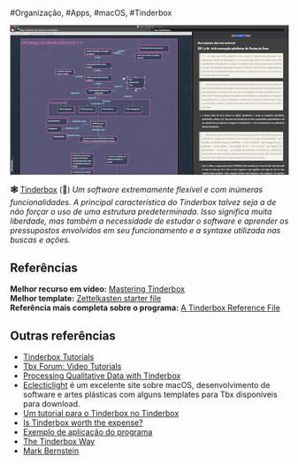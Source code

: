 #Organização, #Apps, #macOS, #Tinderbox  

  
![Tinderbox](./img/apps/__Tind.png)  
    
**🕸️** [Tinderbox](http://www.eastgate.com) () *Um software extremamente flexível e com inúmeras funcionalidades. A principal característica do Tinderbox talvez seja a de não forçar o uso de uma estrutura predeterminada. Isso significa muita liberdade, mas também a necessidade de estudar o software e aprender os pressupostos envolvidos em seu funcionamento e a syntaxe utilizada nas buscas e ações.*  
  
## Referências

**Melhor recurso em vídeo:** [Mastering Tinderbox](https://www.youtube.com/watch?v=AQCp8tVRJSg&list=PL6MVDtSfcKxd2XLpenMAd9H4VknDyn6oz)  
**Melhor template:** [Zettelkasten starter file](http://forum.eastgate.com/t/a-tinderbox-zettelkasten-starter-file/3271)  
**Referência mais completa sobre o programa:** [A Tinderbox Reference File](http://atbref.com//)  

## Outras referências

- [Tinderbox Tutorials](http://www.acrobatfaq.com/tb_clarify/index.html)
- [Tbx Forum: Video Tutorials](http://forum.eastgate.com/c/Videos-to-help-you-get-started/17)
- [Processing Qualitative Data with Tinderbox](https://vimeo.com/8772338)
- [Eclecticlight](https://eclecticlight.co/tag/eastgate/) é um excelente site sobre macOS, desenvolvimento de software e artes plásticas com alguns templates para Tbx disponíveis para download.
- [Um tutorial para o Tinderbox no Tinderbox](http://forum.eastgate.com/t/a-tutorial-for-tinderbox-in-tinderbox/2554)  
- [Is Tinderbox worth the expense?](https://welcometosherwood.wordpress.com/2019/05/11/is-tinderbox-worth-the-expense/)  
- [Exemplo de aplicação do programa](https://discourse.devontechnologies.com/t/tinderbox-users/22984/28?u=)  
- [The Tinderbox Way](http://changyun.net)  
- [Mark Bernstein](https://www.markbernstein.org)  
  